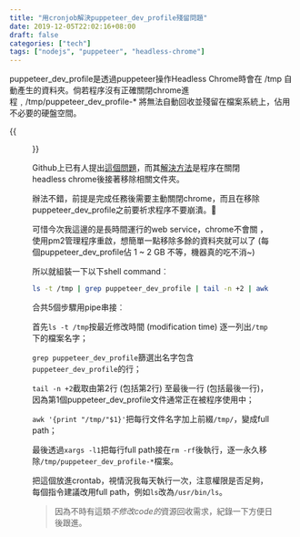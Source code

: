 ```yaml
---
title: "用cronjob解決puppeteer_dev_profile殘留問題"
date: 2019-12-05T22:02:16+08:00
draft: false
categories: ["tech"]
tags: ["nodejs", "puppeteer", "headless-chrome"]
---
```


puppeteer_dev_profile是透過puppeteer操作Headless Chrome時會在 /tmp 自動產生的資料夾。倘若程序沒有正確關閉chrome進程﹐/tmp/puppeteer_dev_profile-* 將無法自動回收並殘留在檔案系統上，佔用不必要的硬盤空間。

<!--more-->

{{<figure src="/posts/remove-puppeteer-dev-profiles/screenshot.png" link="posts/remove-puppeteer-dev-profiles/screenshot.png" target="_blank">}}

Github上已有人提出[這個問題](https://github.com/puppeteer/puppeteer/issues/1791)，而其[解決方法](https://github.com/puppeteer/puppeteer/issues/1791#issuecomment-367715074)是程序在關閉headless chrome後接著移除相關文件夾。

辦法不錯，前提是完成任務後需要主動關閉chrome，而且在移除puppeteer_dev_profile之前要祈求程序不要崩潰。🙏

可惜今次我這邊的是長時間運行的web service，chrome不會關 ，使用pm2管理程序重啟，想簡單一點移除多餘的資料夾就可以了 (每個puppeteer_dev_profile佔 1 ~ 2 GB 不等，機器真的吃不消~)

所以就組裝一下以下shell command︰

```sh
ls -t /tmp | grep puppeteer_dev_profile | tail -n +2 | awk '{print "/tmp/"$1}' | xargs -l1 rm -rf
```

合共5個步驟用pipe串接︰

首先`ls -t /tmp`按最近修改時間 (modification time) 逐一列出`/tmp`下的檔案名字；

`grep puppeteer_dev_profile`篩選出名字包含`puppeteer_dev_profile`的行；

`tail -n +2`截取由第2行 (包括第2行) 至最後一行 (包括最後一行)，因為第1個puppeteer_dev_profile文件通常正在被程序使用中；

`awk '{print "/tmp/"$1}'`把每行文件名字加上前綴`/tmp/`，變成full path；

最後透過`xargs -l1`把每行full path接在`rm -rf`後執行，逐一永久移除`/tmp/puppeteer_dev_profile-*`檔案。

把這個放進crontab，視情況我每天執行一次，注意權限是否足夠，每個指令建議改用full path，例如`ls`改為`/usr/bin/ls`。

> 因為不時有這類*不修改code的*資源回收需求，紀錄一下方便日後跟進。
